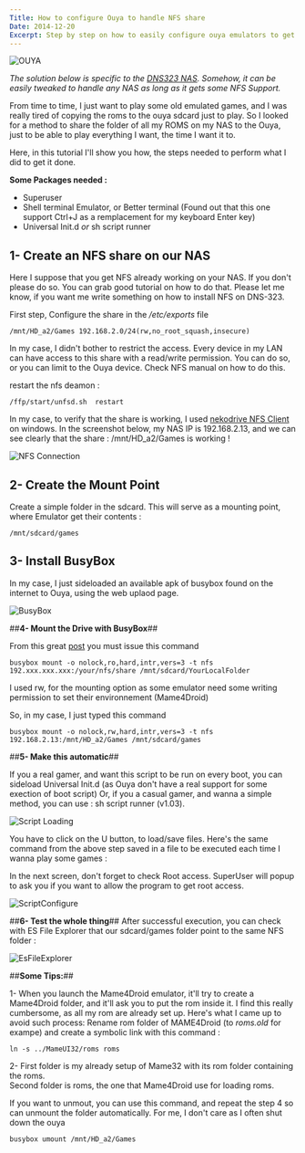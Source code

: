 ```yaml
---
Title: How to configure Ouya to handle NFS share
Date: 2014-12-20
Excerpt: Step by step on how to easily configure ouya emulators to get their content from NFS mount.
---
```

![OUYA](https://dl.dropboxusercontent.com/u/574142/scriptogram/ouya.jpg)

*The solution below is specific to the [DNS323 NAS](http://www.dlink.com/us/en/support/product/dns-323-sharecenter-2-bay-network-storage-enclosure). Somehow, it can  be easily tweaked to handle any NAS as long as it gets some NFS Support.*

From time to time, I just want to play some old emulated games, and I was really tired of copying the roms to the ouya sdcard just to play. So I looked for a method to share the folder of all my ROMS on my NAS to the Ouya, just to be able to play everything I want, the time I want it to.

Here, in this tutorial I'll show you how, the steps needed to perform what I did to get it done.

**Some Packages needed :** 

- Superuser 
- Shell terminal Emulator, or Better terminal (Found out that this one support Ctrl+J as a remplacement for my keyboard Enter key) 
- Universal Init.d *or* sh script runner



## **1- Create an NFS share on our NAS** ##

Here I suppose that you get NFS already working on your NAS. If you don't please do so. You can grab good tutorial on how to do that. Please let me know, if you want me write something on how to install NFS on DNS-323.

First step, Configure the share in the */etc/exports* file

	/mnt/HD_a2/Games 192.168.2.0/24(rw,no_root_squash,insecure)

In my case, I didn't bother to restrict the access. Every device in my LAN can have access to this share with a read/write permission. You can do so, or you can limit to the Ouya device. Check NFS manual on how to do this.

restart the nfs deamon  :

	/ffp/start/unfsd.sh  restart

In my case, to verify that the share is working, I used [nekodrive NFS Client](https://code.google.com/p/nekodrive/) on windows. In the screenshot below, my NAS IP is 192.168.2.13, and we can see clearly that the share : /mnt/HD_a2/Games is working !

![NFS Connection](https://dl.dropboxusercontent.com/u/574142/scriptogram/NFS_Connection.jpg)



## **2- Create the Mount Point** ##

Create a simple folder in the sdcard. This will serve as a mounting point, where Emulator get their contents :

	/mnt/sdcard/games



## **3- Install BusyBox**  ##

In my case, I just sideloaded an available apk of busybox found on the internet to Ouya, using the web uplaod page. 

![BusyBox](https://dl.dropboxusercontent.com/u/574142/scriptogram/BusyBox.png)
  
##**4- Mount the Drive with BusyBox**##

From this great [post](http://forum.xda-developers.com/showthread.php?t=718719) you must issue this command 

	busybox mount -o nolock,ro,hard,intr,vers=3 -t nfs 192.xxx.xxx.xxx:/your/nfs/share /mnt/sdcard/YourLocalFolder

I used rw, for the mounting option as some emulator need some writing permission to set their environnement (Mame4Droid)

So, in my case, I just typed this command 

	busybox mount -o nolock,rw,hard,intr,vers=3 -t nfs 192.168.2.13:/mnt/HD_a2/Games /mnt/sdcard/games

##**5- Make this automatic**##

If you a real gamer, and want this script to be run on every boot, you can sideload Universal Init.d (as Ouya don't have a real support for some exection of boot script) Or, if you a casual gamer, and wanna a simple method, you can use : sh script runner (v1.03). 

![Script Loading](https://dl.dropboxusercontent.com/u/574142/scriptogram/ScriptLoad.png)

You have to click on the U button, to load/save files. Here's the same command from the above step saved in a file to be executed each time I wanna play some games :

In the next screen, don't forget to check Root access. SuperUser will popup to ask you if you want to allow the program to get root access.

![ScriptConfigure](https://dl.dropboxusercontent.com/u/574142/scriptogram/ScriptConfigure.png)
	  
##**6- Test the whole thing**##
After successful execution, you can check with ES File Explorer that our sdcard/games folder point to the same NFS folder :

![EsFileExplorer](https://dl.dropboxusercontent.com/u/574142/scriptogram/ESFileExplorer.png)

##**Some Tips:**##


1- When you launch the Mame4Droid emulator, it'll try to create a Mame4Droid folder, and it'll ask you to put the rom inside it. I find this really cumbersome, as all my rom are already set up. Here's what I came up to avoid such process: Rename rom folder of MAME4Droid (to *roms.old* for exampe) and create a symbolic link with this command : 

	ln -s ../MameUI32/roms roms

2- First folder is my already setup of Mame32 with its rom folder containing the roms.<br/>
Second folder is roms, the one that Mame4Droid use for loading roms.

If you want to unmout, you can use this command, and repeat the step 4 so can unmount the folder automatically. For me, I don't care as I often shut down the ouya

	busybox umount /mnt/HD_a2/Games










